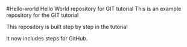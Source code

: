 #Hello-world
Hello World repository for GIT tutorial 
This is an example repository for the GIT tutorial 

This repository is built step by step in the tutorial 

It now includes steps for GitHub.
 
